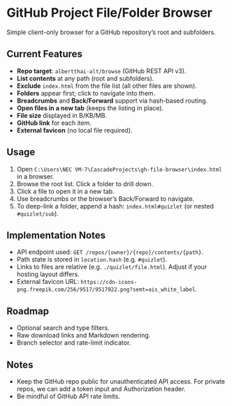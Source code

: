 # GitHub Project File/Folder Browser

Simple client-only browser for a GitHub repository’s root and subfolders.

## Current Features

- **Repo target**: `albertthai-alt/browse` (GitHub REST API v3).
- **List contents** at any path (root and subfolders).
- **Exclude** `index.html` from the file list (all other files are shown).
- **Folders** appear first; click to navigate into them.
- **Breadcrumbs** and **Back/Forward** support via hash-based routing.
- **Open files in a new tab** (keeps the listing in place).
- **File size** displayed in B/KB/MB.
- **GitHub link** for each item.
- **External favicon** (no local file required).

## Usage

1. Open `C:\Users\NEC VM-7\CascadeProjects\gh-file-browser\index.html` in a browser.
2. Browse the root list. Click a folder to drill down.
3. Click a file to open it in a new tab.
4. Use breadcrumbs or the browser’s Back/Forward to navigate.
5. To deep-link a folder, append a hash: `index.html#quizlet` (or nested `#quizlet/sub`).

## Implementation Notes

- API endpoint used: `GET /repos/{owner}/{repo}/contents/{path}`.
- Path state is stored in `location.hash` (e.g. `#quizlet`).
- Links to files are relative (e.g. `./quizlet/file.html`). Adjust if your hosting layout differs.
- External favicon URL: `https://cdn-icons-png.freepik.com/256/9517/9517922.png?semt=ais_white_label`.

## Roadmap

- Optional search and type filters.
- Raw download links and Markdown rendering.
- Branch selector and rate-limit indicator.

## Notes

- Keep the GitHub repo public for unauthenticated API access. For private repos, we can add a token input and Authorization header.
- Be mindful of GitHub API rate limits.
